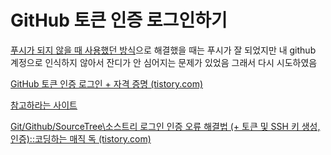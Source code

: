 # GitHub 토큰 인증 로그인하기

[푸시가 되지 않을 때 사용했던 방식](./20211123.md/)으로 해결했을 때는 푸시가 잘 되었지만 내 github 계정으로 인식하지 않아서 잔디가 안 심어지는 문제가 있었음 그래서 다시 시도하였음





[GitHub 토큰 인증 로그인 + 자격 증명 (tistory.com)](https://gaeunhan.tistory.com/64)



[참고하라는 사이트]([https://github.blog/2020-12-15-token-authentication-requirements-for-git-operations/)



[Git/Github/SourceTree\소스트리 로그인 인증 오류 해결법 (+ 토큰 및 SSH 키 생성,인증)::코딩하는 매직 독 (tistory.com)](https://dobby-the-house-elf.tistory.com/454)

